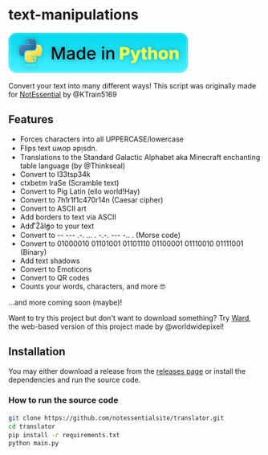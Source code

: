 # text-manipulations

![Made in Python badge](./images/made-in-python.svg)

Convert your text into many different ways!
This script was originally made for [NotEssential](https://notessential.blurry.gay) by @KTrain5169

## Features

- Forces characters into all UPPERCASE/lowercase
- Flips text uʍop ǝpᴉsdn.
- Translations to the Standard Galactic Alphabet aka Minecraft enchanting table language (by @Thinkseal)
- Convert to l33tsp34k
- ctxbetm lraSe (Scramble text)
- Convert to Pig Latin (ello world!Hay)
- Convert to 7h1r1f1c470r14n (Caesar cipher)
- Convert to ASCII art
- Add borders to text via ASCII
- Add ͫŽa̋l̓g͑o to your text
- Convert to -- --- .-. ... .  -.-. --- -.. . (Morse code)
- Convert to 01000010 01101001 01101110 01100001 01110010 01111001 (Binary)
- Add text shadows
- Convert to Emoticons
- Convert to QR codes
- Counts your words, characters, and more :nerd_face:

...and more coming soon (maybe)!

Want to try this project but don't want to download something? Try [Ward](https://ward.worldwidepixel.ca), the web-based version of this project made by @worldwidepixel!

## Installation

You may either download a release from the [releases page](https://github.com/notessentialsite/translator/releases) or install the dependencies and run the source code.

### How to run the source code

```bash
git clone https://github.com/notessentialsite/translator.git
cd translator
pip install -r requirements.txt
python main.py
```